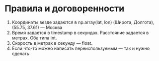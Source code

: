 # Правила и договоренности

1. Координаты везде задаются в np.array(lat, lon) (Широта, Долгота), (55.75, 37.61) — Москва
2. Время задается в timestamp в секундах. Расстояние задается в метрах. Оба типа int.
3. Скорость в метрах в секунду — float.
4. Если что-то можно написать переиспользуемым — так и нужно сделать
